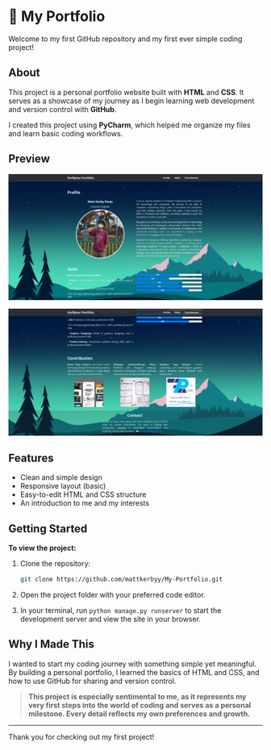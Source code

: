 # 📝 My Portfolio 

Welcome to my first GitHub repository and my first ever simple coding project!

## About

This project is a personal portfolio website built with **HTML** and **CSS**. It serves as a showcase of my journey as I begin learning web development and version control with **GitHub**. 

I created this project using **PyCharm**, which helped me organize my files and learn basic coding workflows.

## Preview

![Web preview 1](Portfolio/images/assets-preview/web-preview.png)

![Web preview 2](Portfolio/images/assets-preview/web-preview-2.png)

## Features

- Clean and simple design
- Responsive layout (basic)
- Easy-to-edit HTML and CSS structure
- An introduction to me and my interests

## Getting Started

**To view the project:**

1. Clone the repository:

    ```bash
    git clone https://github.com/mattkerbyy/My-Portfolio.git
    ```

2. Open the project folder with your preferred code editor.
3. In your terminal, run `python manage.py runserver` to start the development server and view the site in your browser.

## Why I Made This

I wanted to start my coding journey with something simple yet meaningful. By building a personal portfolio, I learned the basics of HTML and CSS, and how to use GitHub for sharing and version control.

> **This project is especially sentimental to me, as it represents my very first steps into the world of coding and serves as a personal milestone. Every detail reflects my own preferences and growth.**

---

Thank you for checking out my first project!
